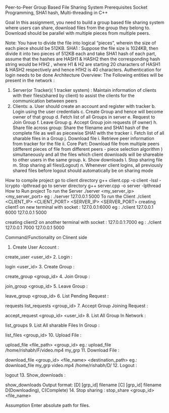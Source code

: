 Peer-to-Peer Group Based File Sharing System
Prerequisites
Socket Programming, SHA1 hash, Multi-threading in C++

Goal
In this assignment, you need to build a group based file sharing system where users can share, download files from the group they belong to. Download should be parallel with multiple​ pieces from multiple peers.

Note:
You have to divide the file into logical “pieces”, wherein the size of each piece should be 512KB.
SHA1 : Suppose the file size is 1024KB, then divide it into two pieces of 512KB each and take SHA1 hash of each part, assume that the hashes are HASH1 & HASH2 then the corresponding hash string would be H1H2 , where H1 & H2 are starting 20 characters of HASH1 & HASH2 respectively and hence H1H2 is 40 characters.
Authentication for login needs to be done
Architecture Overview:
The Following entities will be present in the network :
1. Server(or Tracker)( 1 tracker system) :
Maintain information of clients with their files(shared by client) to assist the clients for the communication between peers
2. Clients:
a. User should create an account and register with tracker
b. Login using the user credentials
c. Create Group and hence will become owner of that group
d. Fetch list of all Groups in server
e. Request to Join Group
f. Leave Group
g. Accept Group join requests (if owner)
h. Share file across group: Share the filename and SHA1 hash of the complete file as well as piecewise SHA1 with the tracker
i. Fetch list of all sharable files in a Group
j. Download file
      i. Retrieve peer information from tracker for the file
      ii. Core Part: Download file from multiple peers (different pieces of file from different peers - piece selection algorithm ) simultaneously and all the files which client downloads will be shareable to other users in the same group.
k. Show downloads
l. Stop sharing file
m. Stop sharing all files(Logout)
n. Whenever client logins, all previously shared files before logout should automatically be on sharing mode

How to compile project
go to client directory
g++ client.cpp -o client -lssl -lcrypto -lpthread
go to server directory
g++ server.cpp -o server -lpthread
How to Run project
To run the Server
./server <my_server_ip> <my_server_port>
eg : ./server 127.0.0.1 5000
To run the Client
./client <CLIENT_IP> <CLIENT_PORT> <SERVER_IP> <SERVER_PORT>
creating client1 on new terminal with socket : 127.0.0.1:6000
eg : ./client 127.0.0.1 6000 127.0.0.1 5000

creating client2 on another terminal with socket : 127.0.0.1:7000
eg : ./client 127.0.0.1 7000 127.0.0.1 5000

Command/Functionality on Clinent side
1. Create User Account :

create_user <user_id> <passwd>
2. Login :

login <user_id> <passwd>
3. Create Group :

create_group <group_id>
4. Join Group :

join_group <group_id>
5. Leave Group :

leave_group <group_id>
6. List Pending Request :

requests list_requests <group_id>
7. Accept Group Joining Request :

accept_request <group_id> <user_id>
8. List All Group In Network :

list_groups
9. List All sharable Files In Group :

list_files <group_id>
10. Upload File :

upload_file <file_path> <group_id>
eg.: upload_file /home/rishabh/F/video.mp4 my_grp
11. Download File :

download_file <group_id> <file_name> <destination_path>
eg.: download_file my_grp video.mp4 /home/rishabh/D/
12. Logout :

logout
13. Show_downloads :

show_downloads
Output format: [D] [grp_id] filename [C] [grp_id] filename D(Downloading), C(Complete) 14. Stop sharing : stop_share <group_id> <file_name>

Assumption
Enter absolute path for files.
